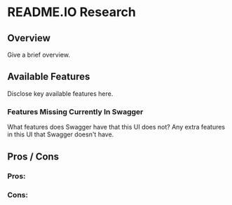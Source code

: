 # README.IO Research

## Overview
Give a brief overview.

## Available Features
Disclose key available features here.

### Features Missing Currently In Swagger
What features does Swagger have that this UI does not? Any extra features in this UI that Swagger doesn't have.

## Pros / Cons
### Pros:

### Cons:
